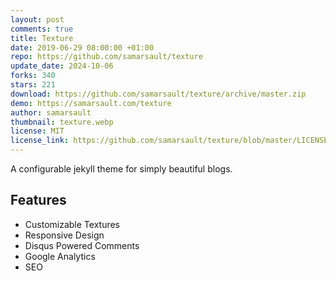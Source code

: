 ```yaml
---
layout: post
comments: true
title: Texture
date: 2019-06-29 08:00:00 +01:00
repo: https://github.com/samarsault/texture
update_date: 2024-10-06
forks: 340
stars: 221
download: https://github.com/samarsault/texture/archive/master.zip
demo: https://samarsault.com/texture
author: samarsault
thumbnail: texture.webp
license: MIT
license_link: https://github.com/samarsault/texture/blob/master/LICENSE.txt
---
```


A configurable jekyll theme for simply beautiful blogs.

## Features

* Customizable Textures
* Responsive Design
* Disqus Powered Comments
* Google Analytics
* SEO
